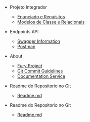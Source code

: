 - Projeto Integrador
    - [Enunciado e Requisitos](projeto_integrador/)
    - [Modelos de Classe e Relacionais](modelos/)

- Endpoints API
    - [Swagger Information](swagger/)
    - [Postman](postman/)

- About
    - [Fury Project](fury_Install/)
    - [Git Commit Guidelines](git/)
    - [Documentation Service](docsify/)

- Readme do Repositorio no Git
    - [Readme.md](README_Copy_Git_Root)

- Readme do Repositorio no Git
    - [Readme.md](README_Copy_Git_Root)